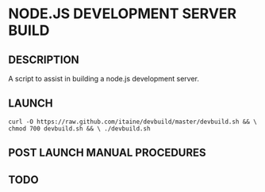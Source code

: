# NODE.JS DEVELOPMENT SERVER BUILD

## DESCRIPTION

A script to assist in building a node.js development server.

## LAUNCH

`curl -O https://raw.github.com/itaine/devbuild/master/devbuild.sh && \
chmod 700 devbuild.sh && \
./devbuild.sh`

## POST LAUNCH MANUAL PROCEDURES


## TODO

